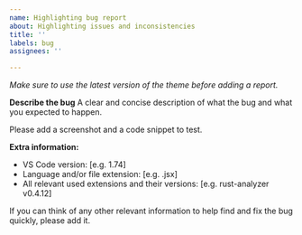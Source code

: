 ```yaml
---
name: Highlighting bug report
about: Highlighting issues and inconsistencies
title: ''
labels: bug
assignees: ''

---
```


*Make sure to use the latest version of the theme before adding a report.*

**Describe the bug**
A clear and concise description of what the bug and what you expected to happen.

Please add a screenshot and a code snippet to test.

**Extra information:**
- VS Code version: [e.g. 1.74]
- Language and/or file extension: [e.g. .jsx]
- All relevant used extensions and their versions: [e.g. rust-analyzer v0.4.12]

If you can think of any other relevant information to help find and fix the bug quickly, please add it.

